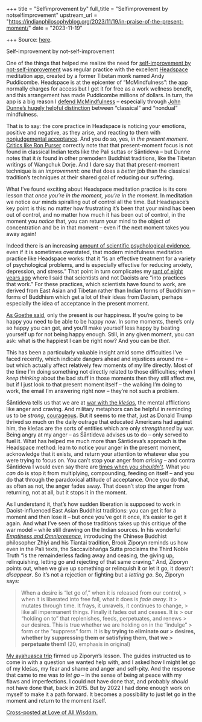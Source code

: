 +++
title = "Selfimprovement by"
full_title = "Selfimprovement by notselfimprovement"
upstream_url = "https://indianphilosophyblog.org/2023/11/19/in-praise-of-the-present-moment/"
date = "2023-11-19"

+++
Source: [here](https://indianphilosophyblog.org/2023/11/19/in-praise-of-the-present-moment/).

Self-improvement by not-self-improvement

One of the things that helped me realize the need for [self-improvement by not-self-improvement](https://loveofallwisdom.com/blog/2023/11/self-improvement-by-not-self-improvement/) was regular practice with the excellent [Headspace](https://www.headspace.com/) meditation app, created by a former Tibetan monk named Andy Puddicombe. Headspace is at the epicenter of “McMindfulness”: the app normally charges for access but I get it for free as a work wellness benefit, and this arrangement has made Puddicombe millions of dollars. In turn, the app is a big reason I [defend McMindfulness](https://loveofallwisdom.com/blog/2019/12/in-defence-of-mcmindfulness/) – especially through [John Dunne’s hugely helpful distinction](https://loveofallwisdom.com/blog/2020/06/classical-and-nondual-mindfulness/) between “classical” and “nondual” mindfulness.

That is to say: the core practice in Headspace is noticing your emotions, positive and negative, as they arise, and reacting to them with [nonjudgemental acceptance](https://loveofallwisdom.com/blog/2023/11/self-improvement-by-not-self-improvement/). And you do so, yes, *in the present moment*. [Critics like Ron Purser](https://loveofallwisdom.com/blog/2020/06/classical-and-nondual-mindfulness/) correctly note that that present-moment focus is not found in classical Indian texts like the Pali suttas or Śāntideva – but Dunne notes that it *is* found in other premodern Buddhist traditions, like the Tibetan writings of Wangchuk Dorje. And I dare say that that present-moment technique is an *improvement*: one that does a *better* job than the classical tradition’s techniques at their shared goal of reducing our suffering.

What I’ve found exciting about Headspace meditation practice is its core lesson that *once you’re in the moment, you’re in the moment*. In meditation we notice our minds spiralling out of control all the time. But Headspace’s key point is this: no matter how frustrating it’s been that your mind has been out of control, and no matter how much it has been out of control, in the moment you *notice* that, you can return your mind to the object of concentration and be in that moment – even if the next moment takes you away again!

Indeed there is an increasing [amount of scientific psychological evidence](https://pubmed.ncbi.nlm.nih.gov/23796855/), even if it is sometimes overstated, that modern mindfulness meditation practice like Headspace works: that it “is an effective treatment for a variety of psychological problems, and is especially effective for reducing anxiety, depression, and stress.” That point in turn complicates my [rant of eight years ago](loveofallwisdom.com/blog/2023/10/on-fing-daoism) where I said that scientists and not Daoists are “into practices that work.” For these practices, which scientists have found to work, are derived from East Asian and Tibetan rather than Indian forms of Buddhism – forms of Buddhism which get a lot of their ideas from Daoism, perhaps especially the idea of acceptance in the present moment.

[As Goethe said](https://goetheglobal.com/category/moment/), only the present is our happiness. If you’re going to be happy you need to be able to be happy *now*. In some moments, there’s only so happy you can get, and you’ll make yourself less happy by beating yourself up for not being happy enough. Still, in any given moment, you can ask: what is the happiest I can be right now? And you can be *that*.

This has been a particularly valuable insight amid some difficulties I’ve faced recently, which indicate dangers ahead and injustices around me – but which actually affect relatively few moments of my life directly. Most of the time I’m doing something not directly related to those difficulties; when I *keep thinking* about the bad stuff in those moments then they still affect me, but if I just look to that present moment itself – the walking I’m doing to work, the email I’m answering right now – they’re not such a problem.

Śāntideva tells us that we are at [war with the *kleśa*s](https://loveofallwisdom.com/blog/2011/11/two-concepts-of-sensitivity/), the mental afflictions like anger and craving. And military metaphors can be helpful in reminding us to be *strong*, [courageous](https://loveofallwisdom.com/blog/2021/09/on-courage/). But it seems to me that, just as Donald Trump thrived so much on the daily outrage that educated Americans had against him, the kleśas are the sorts of entities which are only *strengthened* by war. Being angry at my anger – as Śāntideva advises us to do – only served to fuel it. What has helped me much more than Śāntideva’s approach is the Headspace method: learn to notice your anger in the present moment, acknowledge that it exists, and return your attention to whatever else you were trying to focus on. You can’t stop your anger from *arising* – and contra Śāntideva I would even say there are [times when you *shouldn’t*](https://loveofallwisdom.com/blog/2019/07/nussbaums-revised-view-of-anger/). What you *can* do is stop it from multiplying, compounding, feeding on itself – and you do that through the paradoxical attitude of acceptance. Once you do that, as often as not, the anger fades away. That doesn’t stop the anger from returning, not at all, but it stops it in the moment.

As I understand it, that’s how sudden liberation is supposed to work in Daoist-influenced East Asian Buddhist traditions: you can get it for a moment and then lose it – but once you’ve got it once, it’s easier to get it again. And what I’ve seen of those traditions takes up this critique of the war model – while still drawing on the Indian sources. In his wonderful [*Emptiness and Omnipresence*](https://iupress.org/9780253021120/emptiness-and-omnipresence/), introducing the Chinese Buddhist philosopher Zhiyi and his Tiantai tradition, Brook Ziporyn reminds us how even in the Pali texts, the Saccavibhaṅga Sutta proclaims the Third Noble Truth “is the remainderless fading away and ceasing, the giving up, relinquishing, letting go and rejecting of that same craving.” And, Ziporyn points out, when we give up something or relinquish it or let it go, it doesn’t *disappear*. So it’s not a rejection or fighting but a *letting go*. So, Ziporyn says:

> When a desire is “let go of,” when it is released from our control, > when it is liberated into free fall, what it does is *fade away*. It > mutates through time. It frays, it unravels, it continues to change, > like all impermanent things. Finally it fades out and ceases. It is > our “holding on to” that replenishes, feeds, perpetuates, and renews > our desires. This is true whether we are holding on in the “indulge” > form or the “suppress” form. It is **by trying to eliminate our > desires, whether by suppressing them or satisfying them, that we > perpetuate them!** (20, emphasis in original)

[My ayahuasca trip](https://loveofallwisdom.com/blog/2022/09/on-getting-a-religious-exemption/) firmed up Ziporyn’s lesson. The guides instructed us to come in with a question we wanted help with, and I asked how I might let go of my kleśas, my fear and shame and anger and self-pity. And the response that came to me was *to let go* – in the sense of being at peace with my flaws and imperfections. I could not have done that, and probably *should* not have done that, back in 2015. But by 2022 I had done enough work on myself to make it a path forward. It becomes a possibility to just let go in the moment and return to the moment itself.

[Cross-posted at Love of All Wisdom.](http://loveofallwisdom.com/blog/2023/11/in-praise-of-the-present-moment)
